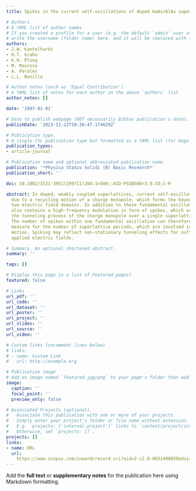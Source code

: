```yaml
---
title: Spikes in the current self-oscillations of doped GaAs/AlAs superlattices

# Authors
# A YAML list of author names
# If you created a profile for a user (e.g. the default `admin` user at `content/authors/admin/`), 
# write the username (folder name) here, and it will be replaced with their full name and linked to their profile.
authors:
- J.W. Kantelhardt
- H.T. Grahn
- K.H. Ploog
- M. Moscoso
- A. Perales
- L.L. Bonilla

# Author notes (such as 'Equal Contribution')
# A YAML list of notes for each author in the above `authors` list
author_notes: []

date: '1997-01-01'

# Date to publish webpage (NOT necessarily Bibtex publication's date).
publishDate: '2023-11-22T10:36:47.174629Z'

# Publication type.
# A single CSL publication type but formatted as a YAML list (for Hugo requirements).
publication_types:
- article-journal

# Publication name and optional abbreviated publication name.
publication: '*Physica Status Solidi (B) Basic Research*'
publication_short: ''

doi: 10.1002/1521-3951(199711)204:1<500::AID-PSSB500>3.0.CO;2-M

abstract: In doped, weakly coupled superlattices, current self-oscillations occur
  due to a recycling motion of a charge monopole, which forms the boundary between
  two electric field domains. In addition to these fundamental oscillations, the current
  also contains a high-frequency modulation in form of spikes, which are caused by
  the tunneling process of the charge monopole over a single superlattice period.
  The number of spikes within one fundamental oscillation can therefore serve as a
  measure for the number of superlattice periods, which are involved in the recycling
  motion. Spiking may reflect non-stationary tunneling effects for sufficiently large
  applied electric fields.

# Summary. An optional shortened abstract.
summary: ''

tags: []

# Display this page in a list of Featured pages?
featured: false

# Links
url_pdf: ''
url_code: ''
url_dataset: ''
url_poster: ''
url_project: ''
url_slides: ''
url_source: ''
url_video: ''

# Custom links (uncomment lines below)
# links:
# - name: Custom Link
#   url: http://example.org

# Publication image
# Add an image named `featured.jpg/png` to your page's folder then add a caption below.
image:
  caption: ''
  focal_point: ''
  preview_only: false

# Associated Projects (optional).
#   Associate this publication with one or more of your projects.
#   Simply enter your project's folder or file name without extension.
#   E.g. `projects: ['internal-project']` links to `content/project/internal-project/index.md`.
#   Otherwise, set `projects: []`.
projects: []
links:
- name: URL
  url: 
    https://www.scopus.com/inward/record.uri?eid=2-s2.0-0031480059&doi=10.1002%2f1521-3951%28199711%29204%3a1%3c500%3a%3aAID-PSSB500%3e3.0.CO%3b2-M&partnerID=40&md5=4d5cf04e7c8235f239da30cb85b09406
---
```


Add the **full text** or **supplementary notes** for the publication here using Markdown formatting.
